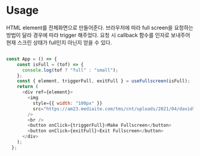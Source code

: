 # Usage
HTML element를 전체화면으로 만들어준다. 브라우저에 따라 full screen을 요청하는 방법이 달라 경우에 따라 trigger 해주었다. 요청 시 callback 함수를 인자로 보내주어 현재 스크린 상태가 full인지 아닌지 얻을 수 있다.

```javascript

const App = () => {
    const isFull = (tof) => {
      console.log(tof ? "full" : "small");
    };
    const { element, triggerFull, exitFull } = useFullscreen(isFull);
    return (
      <div ref={element}>
        <img
          style={{ width: "100px" }}
          src="https://am23.mediaite.com/tms/cnt/uploads/2021/04/davidtennant_1600x720.0.jpg"
        />
        <br />
        <button onClick={triggerFull}>Make Fullscreen</button>
        <button onClick={exitFull}>Exit Fullscreen</button>
      </div>
    );
  };
  
```